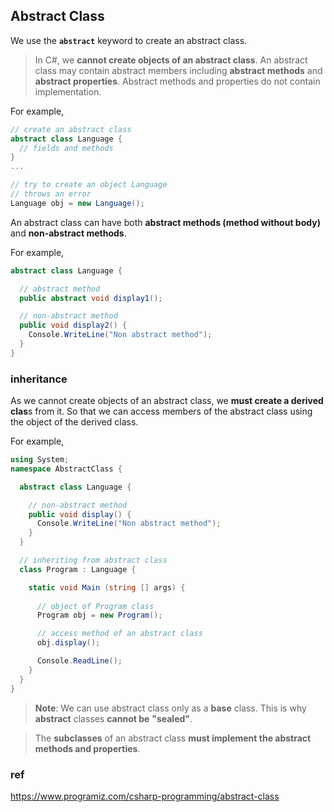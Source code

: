 ## Abstract Class
We use the **`abstract`** keyword to create an abstract class.
> In C#, we **cannot create objects of an abstract class**.
> An abstract class may contain abstract members including **abstract methods** and **abstract properties**.
> Abstract methods and properties do not contain implementation.

For example,

```cs
// create an abstract class
abstract class Language {
  // fields and methods
}
...

// try to create an object Language
// throws an error
Language obj = new Language();
```

An abstract class can have both **abstract methods (method without body)** and **non-abstract methods**. 

For example,

```cs
abstract class Language {

  // abstract method
  public abstract void display1();

  // non-abstract method
  public void display2() {
    Console.WriteLine("Non abstract method");
  }
}
```

### inheritance
As we cannot create objects of an abstract class, we **must create a derived clas**s from it. So that we can access members of the abstract class using the object of the derived class.


For example,
```cs
using System;
namespace AbstractClass {

  abstract class Language {

    // non-abstract method
    public void display() {
      Console.WriteLine("Non abstract method");
    }
  }

  // inheriting from abstract class
  class Program : Language {

    static void Main (string [] args) {
      
      // object of Program class
      Program obj = new Program();

      // access method of an abstract class
      obj.display();

      Console.ReadLine();
    }
  }
}
```

> **Note**: We can use abstract class only as a **base** class. This is why **abstract** classes **cannot be** **"sealed"**.

> The **subclasses** of an abstract class **must implement the abstract methods and properties**.

### ref 
https://www.programiz.com/csharp-programming/abstract-class

